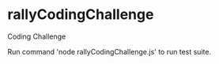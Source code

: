# rallyCodingChallenge
Coding Challenge

Run command 'node rallyCodingChallenge.js' to run test suite.
